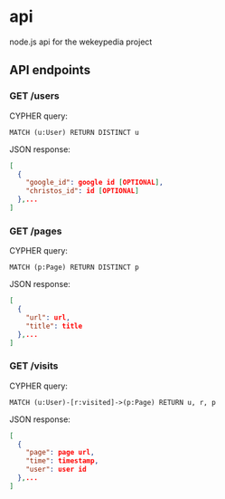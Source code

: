 api
===

node.js api for the wekeypedia project


## API endpoints

### GET /users

CYPHER query:

```cypher
MATCH (u:User) RETURN DISTINCT u
```

JSON response:

```json
[
  {
    "google_id": google id [OPTIONAL],
    "christos_id": id [OPTIONAL]    
  },...
]
```

### GET /pages

CYPHER query:

```cypher
MATCH (p:Page) RETURN DISTINCT p
```

JSON response:

```json
[
  {
    "url": url,
    "title": title    
  },...
]
```

### GET /visits

CYPHER query:

```cypher
MATCH (u:User)-[r:visited]->(p:Page) RETURN u, r, p
```

JSON response:

```json
[
  {
    "page": page url, 
    "time": timestamp, 
    "user": user id
  },...
]
```